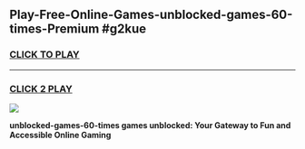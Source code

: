 
## Play-Free-Online-Games-unblocked-games-60-times-Premium #g2kue
<h3>
<a href="https://premium.freeplayer.one?title=unblocked-games-60-times&ref=8M">CLICK TO PLAY</a></h3>
<hr>

<h3>
<a href="https://premium.freeplayer.one?title=unblocked-games-60-times&ref=8M">CLICK 2 PLAY</a>
  
</h3>

<a href="https://premium.freeplayer.one?title=unblocked-games-60-times&ref=8M"><img src="https://clearcache.store/games.png"></a>


**unblocked-games-60-times games unblocked: Your Gateway to Fun and Accessible Online Gaming**
